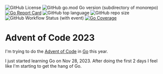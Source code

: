 ![GitHub License](https://img.shields.io/github/license/WadeGulbrandsen/aoc2023?logo=github)
![GitHub go.mod Go version (subdirectory of monorepo)](https://img.shields.io/github/go-mod/go-version/WadeGulbrandsen/aoc2023?logo=go)
[![Go Report Card](https://goreportcard.com/badge/github.com/WadeGulbrandsen/aoc2023)](https://goreportcard.com/report/github.com/WadeGulbrandsen/aoc2023)
![GitHub top language](https://img.shields.io/github/languages/top/WadeGulbrandsen/aoc2023?logo=github)
![GitHub repo size](https://img.shields.io/github/repo-size/WadeGulbrandsen/aoc2023?logo=github)
![GitHub Workflow Status (with event)](https://img.shields.io/github/actions/workflow/status/WadeGulbrandsen/aoc2023/go.yml?logo=github&label=tests)
[![Go Coverage](https://github.com/WadeGulbrandsen/aoc2023/wiki/coverage.svg)](https://github.com/WadeGulbrandsen/aoc2023/wiki/Test-coverage-report)

# Advent of Code 2023

I'm trying to do the [Advent of Code](https://adventofcode.com/) in [Go](https://go.dev/) this year.

I just started learning Go on Nov 28, 2023. After doing the first 2 days I feel like I'm starting to get the hang of Go.